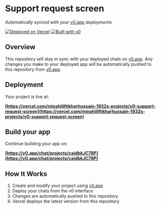 # Support request screen

*Automatically synced with your [v0.app](https://v0.app) deployments*

[![Deployed on Vercel](https://img.shields.io/badge/Deployed%20on-Vercel-black?style=for-the-badge&logo=vercel)](https://vercel.com/minahiliftikharhussain-1932s-projects/v0-support-request-screen)
[![Built with v0](https://img.shields.io/badge/Built%20with-v0.app-black?style=for-the-badge)](https://v0.app/chat/projects/caidbkJC78P)

## Overview

This repository will stay in sync with your deployed chats on [v0.app](https://v0.app).
Any changes you make to your deployed app will be automatically pushed to this repository from [v0.app](https://v0.app).

## Deployment

Your project is live at:

**[https://vercel.com/minahiliftikharhussain-1932s-projects/v0-support-request-screen](https://vercel.com/minahiliftikharhussain-1932s-projects/v0-support-request-screen)**

## Build your app

Continue building your app on:

**[https://v0.app/chat/projects/caidbkJC78P](https://v0.app/chat/projects/caidbkJC78P)**

## How It Works

1. Create and modify your project using [v0.app](https://v0.app)
2. Deploy your chats from the v0 interface
3. Changes are automatically pushed to this repository
4. Vercel deploys the latest version from this repository